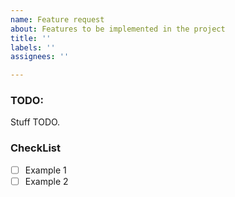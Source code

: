 ```yaml
---
name: Feature request
about: Features to be implemented in the project
title: ''
labels: ''
assignees: ''

---
```


### TODO:
Stuff TODO.

### CheckList
* [ ]  Example 1
* [ ]  Example 2
